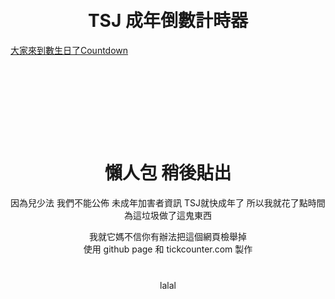 

<br>
<br>
<center> <h1> TSJ 成年倒數計時器 </h1> </center>
<div data-type="countdown" data-id="2247221" class="tickcounter" style="width: 100%; position: relative; padding-bottom: 25%"><a href="//www.tickcounter.com/countdown/2247221/" title="TSJ成年倒數計時器">大家來到數生日了</a><a href="//www.tickcounter.com/" title="Countdown">Countdown</a></div><script>(function(d, s, id) { var js, pjs = d.getElementsByTagName(s)[0]; if (d.getElementById(id)) return; js = d.createElement(s); js.id = id; js.src = "//www.tickcounter.com/static/js/loader.js"; pjs.parentNode.insertBefore(js, pjs); }(document, "script", "tickcounter-sdk"));</script>




<center><h1>懶人包 稍後貼出 </h1></center>
<center> <p> 因為兒少法 我們不能公佈 未成年加害者資訊 TSJ就快成年了 所以我就花了點時間為這垃圾做了這鬼東西<p> 
  

<center> <bold>我就它媽不信你有辦法把這個網頁檢舉掉 </bold> </center>

<center> 使用 github page 和 tickcounter.com 製作  </center>
<div style="margin:40px">
  lalal
</div>

